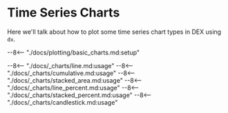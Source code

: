# Time Series Charts

Here we'll talk about how to plot some time series chart types in DEX using `dx`.

--8<-- "./docs/plotting/basic_charts.md:setup"

--8<-- "./docs/_charts/line.md:usage"
--8<-- "./docs/_charts/cumulative.md:usage"
--8<-- "./docs/_charts/stacked_area.md:usage"
--8<-- "./docs/_charts/line_percent.md:usage"
--8<-- "./docs/_charts/stacked_percent.md:usage"
--8<-- "./docs/_charts/candlestick.md:usage"